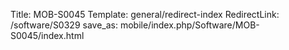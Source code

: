 Title: MOB-S0045
Template: general/redirect-index
RedirectLink: /software/S0329
save_as: mobile/index.php/Software/MOB-S0045/index.html